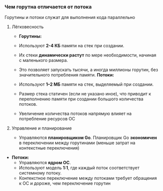 

### Чем горутна отличается от потока

Горутины и потоки служат для выполнения кода параллельно

1. Лёгковесность

   - **Горутины:**
    
    - Используют **2-4 КБ** памяти на стек при создании.
    - Их стеки **динамически растут** по мере необходимости, начиная с маленького размера.
    - Это позволяет запускать тысячи, а иногда миллионы горутин, без значительного потребления памяти.
	**Потоки:**
    
    - Используют **1–2 МБ** памяти на стек, выделяемый при создании.
    - Размер стека статичен (если не указано иное), что приводит к переполнению памяти при создании большого количества потоков.
    - Увеличение количества потоков напрямую влияет на потребление ресурсов ОС

2. Управление и планирование
   - Управляются **планировщиком Go**.
 Планировщик Go **экономичен** в переключении между горутинами (меньше затрат на контекстные переключения)
- **Потоки:**
    - Управляются **ядром ОС**.
    - Используют модель **1:1**, где каждый поток соответствует системному потоку.
    - Контекстное переключение между потоками требует обращения к ОС и дороже, чем переключение горутин


